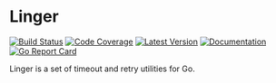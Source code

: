 # Linger

[![Build Status](https://github.com/dogmatiq/linger/workflows/CI/badge.svg)](https://github.com/dogmatiq/linger/actions?workflow=CI)
[![Code Coverage](https://img.shields.io/codecov/c/github/dogmatiq/linger/master.svg)](https://codecov.io/github/dogmatiq/linger)
[![Latest Version](https://img.shields.io/github/tag/dogmatiq/linger.svg?label=semver)](https://semver.org)
[![Documentation](https://img.shields.io/badge/go.dev-reference-007d9c)](https://pkg.go.dev/github.com/dogmatiq/linger)
[![Go Report Card](https://goreportcard.com/badge/github.com/dogmatiq/linger)](https://goreportcard.com/report/github.com/dogmatiq/linger)

Linger is a set of timeout and retry utilities for Go.
